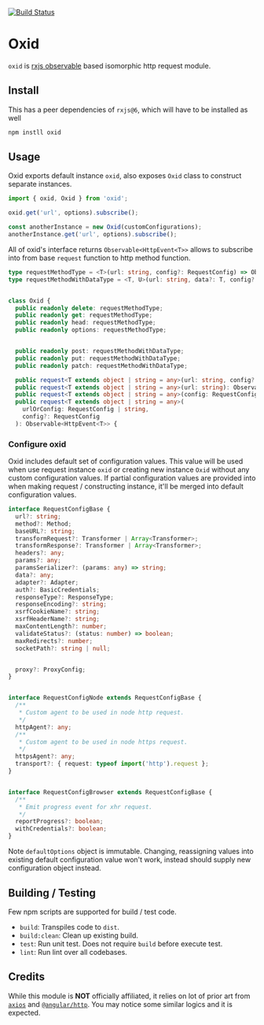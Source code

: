 [![Build Status](https://ojkwon.visualstudio.com/oxid/_apis/build/status/kwonoj.oxid?branchName=master)](https://ojkwon.visualstudio.com/oxid/_build/latest?definitionId=1)

# Oxid

`oxid` is [rxjs observable](https://github.com/ReactiveX/rxjs) based isomorphic http request module.

## Install

This has a peer dependencies of `rxjs@6`, which will have to be installed as well

```sh
npm instll oxid
```

## Usage

Oxid exports default instance `oxid`, also exposes `Oxid` class to construct separate instances.

```ts
import { oxid, Oxid } from 'oxid';

oxid.get('url', options).subscribe();

const anotherInstance = new Oxid(customConfigurations);
anotherInstance.get('url', options).subscribe();
```

All of oxid's interface returns `Observable<HttpEvent<T>>` allows to subscribe into from base `request` function to http method function.

```ts
type requestMethodType = <T>(url: string, config?: RequestConfig) => Observable<HttpEvent<T>>;
type requestMethodWithDataType = <T, U>(url: string, data?: T, config?: RequestConfig) => Observable<HttpEvent<U>>;


class Oxid {
  public readonly delete: requestMethodType;
  public readonly get: requestMethodType;
  public readonly head: requestMethodType;
  public readonly options: requestMethodType;


  public readonly post: requestMethodWithDataType;
  public readonly put: requestMethodWithDataType;
  public readonly patch: requestMethodWithDataType;

  public request<T extends object | string = any>(url: string, config?: RequestConfig): Observable<HttpEvent<T>>;
  public request<T extends object | string = any>(url: string): Observable<HttpEvent<T>>;
  public request<T extends object | string = any>(config: RequestConfig): Observable<HttpEvent<T>>;
  public request<T extends object | string = any>(
    urlOrConfig: RequestConfig | string,
    config?: RequestConfig
  ): Observable<HttpEvent<T>> {
```

### Configure oxid
Oxid includes default set of configuration values. This value will be used when use request instance `oxid` or creating new instance `Oxid` without any custom configuration values. If partial configuration values are provided into when making request / constructing instance, it'll be merged into default configuration values.

```ts
interface RequestConfigBase {
  url?: string;
  method?: Method;
  baseURL?: string;
  transformRequest?: Transformer | Array<Transformer>;
  transformResponse?: Transformer | Array<Transformer>;
  headers?: any;
  params?: any;
  paramsSerializer?: (params: any) => string;
  data?: any;
  adapter?: Adapter;
  auth?: BasicCredentials;
  responseType?: ResponseType;
  responseEncoding?: string;
  xsrfCookieName?: string;
  xsrfHeaderName?: string;
  maxContentLength?: number;
  validateStatus?: (status: number) => boolean;
  maxRedirects?: number;
  socketPath?: string | null;


  proxy?: ProxyConfig;
}


interface RequestConfigNode extends RequestConfigBase {
  /**
   * Custom agent to be used in node http request.
   */
  httpAgent?: any;
  /**
   * Custom agent to be used in node https request.
   */
  httpsAgent?: any;
  transport?: { request: typeof import('http').request };
}


interface RequestConfigBrowser extends RequestConfigBase {
  /**
   * Emit progress event for xhr request.
   */
  reportProgress?: boolean;
  withCredentials?: boolean;
}
```

Note `defaultOptions` object is immutable. Changing, reassigning values into existing default configuration value won't work, instead should supply new configuration object instead.

## Building / Testing

Few npm scripts are supported for build / test code.

- `build`: Transpiles code to `dist`.
- `build:clean`: Clean up existing build.
- `test`: Run unit test. Does not require `build` before execute test.
- `lint`: Run lint over all codebases.

## Credits

While this module is **NOT** officially affiliated, it relies on lot of prior art from [`axios`](https://github.com/axios/axios) and [`@angular/http`](https://github.com/angular/angular/tree/master/packages/common/http). You may notice some similar logics and it is expected.